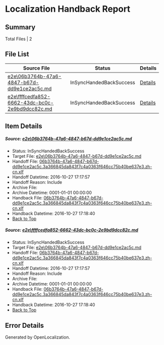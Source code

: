 # <a name='report-top'></a> Localization Handback Report

## Summary
 Total Files | 2

## File List
 Source File | Status | Details 
 ----------- | ------ | ------- 
 [e2e\06b3764b-47a6-4847-b67d-dd9e1ce2ac5c.md](https://github.com/OpenLocalizationTestOrg/ol-test0/blob/56c9f8d0ca52ec3e1659f6d3ae665e6970f61238/e2e/06b3764b-47a6-4847-b67d-dd9e1ce2ac5c.md) | InSyncHandedBackSuccess | [Details](#7b13e7abd71aed9b6b8a1314084bf89716f666f81)
 [e2e\ffffcedfa852-6662-43dc-bc0c-2e9bd9dcc82c.md](https://github.com/OpenLocalizationTestOrg/ol-test0/blob/56c9f8d0ca52ec3e1659f6d3ae665e6970f61238/e2e/ffffcedfa852-6662-43dc-bc0c-2e9bd9dcc82c.md) | InSyncHandedBackSuccess | [Details](#7b13e7abd71aed9b6b8a1314084bf89716f666f82)

## Item Details
##### <a name='7b13e7abd71aed9b6b8a1314084bf89716f666f81'></a> Source: [e2e\06b3764b-47a6-4847-b67d-dd9e1ce2ac5c.md](https://github.com/OpenLocalizationTestOrg/ol-test0/blob/56c9f8d0ca52ec3e1659f6d3ae665e6970f61238/e2e/06b3764b-47a6-4847-b67d-dd9e1ce2ac5c.md)
* Status: InSyncHandedBackSuccess
* Target File: [e2e\06b3764b-47a6-4847-b67d-dd9e1ce2ac5c.md](https://github.com/OpenLocalizationTestOrg/ol-test0-zhcn/blob/0d29dd4e9e4286c5888e2d3caeca2bcae3a3713c/e2e/06b3764b-47a6-4847-b67d-dd9e1ce2ac5c.md)
* Handoff File: [06b3764b-47a6-4847-b67d-dd9e1ce2ac5c.3a366845da843f7c4a0363f646cc75b40be637e3.zh-cn.xlf](https://github.com/OpenLocalizationTestOrg/ol-test0-handoff/blob/76b96b19b1f11b459a611a0ea466d63dcc0a0be9/ol-handoff/OpenLocalizationTestOrg/ol-test0-zhcn/shujia/ht/06b3764b-47a6-4847-b67d-dd9e1ce2ac5c.3a366845da843f7c4a0363f646cc75b40be637e3.zh-cn.xlf)
* Handoff Datetime: 2016-10-27 17:17:57
* Handoff Reason: Include
* Archive File: 
* Archive Datetime: 0001-01-01 00:00:00
* Handback File: [06b3764b-47a6-4847-b67d-dd9e1ce2ac5c.3a366845da843f7c4a0363f646cc75b40be637e3.zh-cn.xlf](https://github.com/OpenLocalizationTestOrg/ol-test0-handback/blob/ce1616ac50ccf8c09cbb999519132175e6481514/ol-handback/OpenLocalizationTestOrg/ol-test0-zhcn/shujia/ht/06b3764b-47a6-4847-b67d-dd9e1ce2ac5c.3a366845da843f7c4a0363f646cc75b40be637e3.zh-cn.xlf)
* Handback Datetime: 2016-10-27 17:18:40
* [Back to Top](#report-top)

##### <a name='7b13e7abd71aed9b6b8a1314084bf89716f666f82'></a> Source: [e2e\ffffcedfa852-6662-43dc-bc0c-2e9bd9dcc82c.md](https://github.com/OpenLocalizationTestOrg/ol-test0/blob/56c9f8d0ca52ec3e1659f6d3ae665e6970f61238/e2e/ffffcedfa852-6662-43dc-bc0c-2e9bd9dcc82c.md)
* Status: InSyncHandedBackSuccess
* Target File: [e2e\06b3764b-47a6-4847-b67d-dd9e1ce2ac5c.md](https://github.com/OpenLocalizationTestOrg/ol-test0-zhcn/blob/0d29dd4e9e4286c5888e2d3caeca2bcae3a3713c/e2e/06b3764b-47a6-4847-b67d-dd9e1ce2ac5c.md)
* Handoff File: [06b3764b-47a6-4847-b67d-dd9e1ce2ac5c.3a366845da843f7c4a0363f646cc75b40be637e3.zh-cn.xlf](https://github.com/OpenLocalizationTestOrg/ol-test0-handoff/blob/76b96b19b1f11b459a611a0ea466d63dcc0a0be9/ol-handoff/OpenLocalizationTestOrg/ol-test0-zhcn/shujia/ht/06b3764b-47a6-4847-b67d-dd9e1ce2ac5c.3a366845da843f7c4a0363f646cc75b40be637e3.zh-cn.xlf)
* Handoff Datetime: 2016-10-27 17:17:57
* Handoff Reason: Include
* Archive File: 
* Archive Datetime: 0001-01-01 00:00:00
* Handback File: [06b3764b-47a6-4847-b67d-dd9e1ce2ac5c.3a366845da843f7c4a0363f646cc75b40be637e3.zh-cn.xlf](https://github.com/OpenLocalizationTestOrg/ol-test0-handback/blob/ce1616ac50ccf8c09cbb999519132175e6481514/ol-handback/OpenLocalizationTestOrg/ol-test0-zhcn/shujia/ht/06b3764b-47a6-4847-b67d-dd9e1ce2ac5c.3a366845da843f7c4a0363f646cc75b40be637e3.zh-cn.xlf)
* Handback Datetime: 2016-10-27 17:18:40
* [Back to Top](#report-top)


## Error Details

Generated by OpenLocalization.
